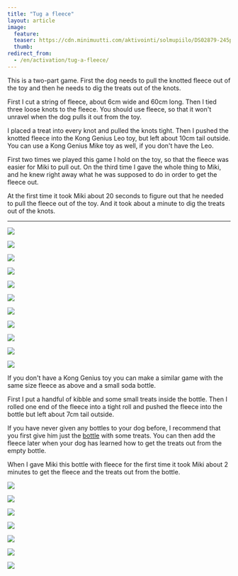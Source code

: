 ```yaml
---
title: "Tug a fleece"
layout: article
image:
  feature:
  teaser: https://cdn.minimuutti.com/aktivointi/solmupiilo/DS02879-245px.jpg
  thumb:
redirect_from:
  - /en/activation/tug-a-fleece/
---
```


This is a two-part game. First the dog needs to pull the knotted fleece out of the toy and then he needs to dig the treats out of the knots.

First I cut a string of fleece, about 6cm wide and 60cm long. Then I tied three loose knots to the fleece. You should use fleece, so that it won't unravel when the dog pulls it out from the toy.

I placed a treat into every knot and pulled the knots tight. Then I pushed the knotted fleece into the Kong Genius Leo toy, but left about 10cm tail outside. You can use a Kong Genius Mike toy as well, if you don't have the Leo.

First two times we played this game I hold on the toy, so that the fleece was easier for Miki to pull out. On the third time I gave the whole thing to Miki, and he knew right away what he was supposed to do in order to get the fleece out.

At the first time it took Miki about 20 seconds to figure out that he needed to pull the fleece out of the toy. And it took about a minute to dig the treats out of the knots.

---

![](https://cdn.minimuutti.com/aktivointi/solmupiilo/DS02729-800px.jpg)

![](https://cdn.minimuutti.com/aktivointi/solmupiilo/DS02746-800px.jpg)

![](https://cdn.minimuutti.com/aktivointi/solmupiilo/DS02757-800px.jpg)

![](https://cdn.minimuutti.com/aktivointi/solmupiilo/DS02775-800px.jpg)

![](https://cdn.minimuutti.com/aktivointi/solmupiilo/DS02797-800px.jpg)

![](https://cdn.minimuutti.com/aktivointi/solmupiilo/DS02806-800px.jpg)

![](https://cdn.minimuutti.com/aktivointi/solmupiilo/DS02849-800px.jpg)

![](https://cdn.minimuutti.com/aktivointi/solmupiilo/DS02879-800px.jpg)

![](https://cdn.minimuutti.com/aktivointi/solmupiilo/DS02887-800px.jpg)

![](https://cdn.minimuutti.com/aktivointi/solmupiilo/DS02719-800px.jpg)

![](https://cdn.minimuutti.com/aktivointi/solmupiilo/DS02720-800px.jpg)

If you don't have a Kong Genius toy you can make a similar game with the same size fleece as above and a small soda bottle.

First I put a handful of kibble and some small treats inside the bottle. Then I rolled one end of the fleece into a tight roll and pushed the fleece into the bottle but left about 7cm tail outside.

If you have never given any bottles to your dog before, I recommend that you first give him just the [bottle](/en/brain-games/soda-bottle/) with some treats. You can then add the fleece later when your dog has learned how to get the treats out from the empty bottle.

When I gave Miki this bottle with fleece for the first time it took Miki about 2 minutes to get the fleece and the treats out from the bottle.

![](https://cdn.minimuutti.com/aktivointi/solmupiilo/DS13410-800px.jpg)

![](https://cdn.minimuutti.com/aktivointi/solmupiilo/DS13239-800px.jpg)

![](https://cdn.minimuutti.com/aktivointi/solmupiilo/DS13255-800px.jpg)

![](https://cdn.minimuutti.com/aktivointi/solmupiilo/DS13473-800px.jpg)

![](https://cdn.minimuutti.com/aktivointi/solmupiilo/DS13302-800px.jpg)

![](https://cdn.minimuutti.com/aktivointi/solmupiilo/DS13501-800px.jpg)

![](https://cdn.minimuutti.com/aktivointi/solmupiilo/DS13519-800px.jpg)
